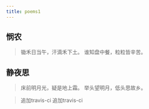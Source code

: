 ```yaml
---
title: poems1
---
```


## 悯农
> 锄禾日当午，汗滴禾下土。
> 谁知盘中餐，粒粒皆辛苦。


## 静夜思
> 床前明月光，疑是地上霜。
> 举头望明月，低头思故乡。



> 追加travis-ci
> 追加travis-ci
